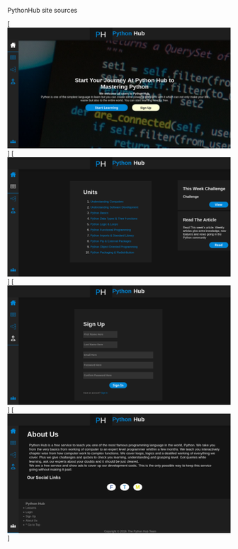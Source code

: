 PythonHub site sources

[![Welcome User](./welcome-user.png)]
[![Lessons](./lessons.png)]
[![Sign Up](./signup.png)]
[![About](./about.png)]

